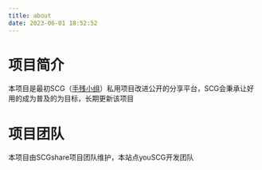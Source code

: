 ```yaml
---
title: about
date: 2023-06-01 18:52:52
---
```

# 项目简介
本项目是最初SCG（[手残小组](https://shoucangroup.github.io)）私用项目改进公开的分享平台，SCG会秉承让好用的成为普及的为目标，长期更新该项目
# 项目团队
本项目由SCGshare项目团队维护，本站点youSCG开发团队